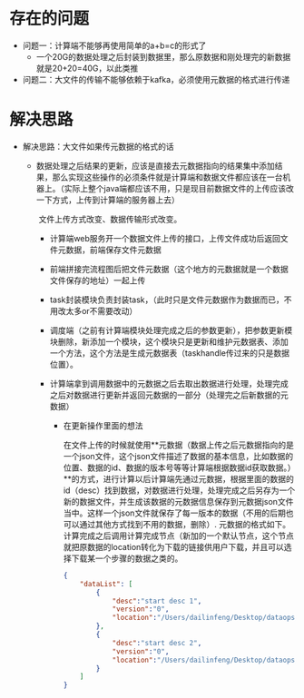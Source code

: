 # 存在的问题

+ 问题一：计算端不能够再使用简单的a+b=c的形式了
  + 一个20G的数据处理之后封装到数据里，那么原数据和刚处理完的新数据就是20+20=40G，以此类推
+ 问题二：大文件的传输不能够依赖于kafka，必须使用元数据的格式进行传递

# 解决思路

+ 解决思路：大文件如果传元数据的格式的话	

  + 数据处理之后结果的更新，应该是直接去元数据指向的结果集中添加结果，那么实现这些操作的必须条件就是计算端和数据文件都应该在一台机器上。（实际上整个java端都应该不用，只是现目前数据文件的上传应该改一下方式，上传到计算端的服务器上去）

    ​      文件上传方式改变、数据传输形式改变。

    + 计算端web服务开一个数据文件上传的接口，上传文件成功后返回文件元数据，前端保存文件元数据

    + 前端拼接完流程图后把文件元数据（这个地方的元数据就是一个数据文件保存的地址）一起上传

    + task封装模块负责封装task，（此时只是文件元数据作为数据而已，不用改太多or不需要改动）

    + 调度端（之前有计算端模块处理完成之后的参数更新），把参数更新模块删除，新添加一个模块，这个模块只是更新和维护元数据表、添加一个方法，这个方法是生成元数据表（taskhandle传过来的只是数据位置）。

    + 计算端拿到调用数据中的元数据之后去取出数据进行处理，处理完成之后对数据进行更新并返回元数据的一部分（处理完之后新数据的元数据）

      + 在更新操作里面的想法

        在文件上传的时候就使用**元数据（数据上传之后元数据指向的是一个json文件，这个json文件描述了数据的基本信息，比如数据的位置、数据的id、数据的版本号等等计算端根据数据id获取数据。）**的方式，进行计算以后计算端先通过元数据，根据里面的数据的id（desc）找到数据，对数据进行处理，处理完成之后另存为一个新的数据文件，并生成该数据的元数据信息保存到元数据json文件当中。这样一个json文件就保存了每一版本的数据（不用的后期也可以通过其他方式找到不用的数据，删除）. 元数据的格式如下。计算完成之后调用计算完成节点（新加的一个默认节点，这个节点就把原数据的location转化为下载的链接供用户下载，并且可以选择下载某一个步骤的数据之类的。

        ```json
        {
            "dataList": [
                {
                    "desc":"start desc 1",
                    "version":"0",
                    "location":"/Users/dailinfeng/Desktop/dataops/data/fe0d8598-add8-41da-9624-a04a77afb98a.csv"
                },
                {
                    "desc":"start desc 2",
                    "version":"0",
                    "location":"/Users/dailinfeng/Desktop/dataops/data/fe0d8598-add8-41da-9624-a04a77afb98a.csv"
                }
            ]
        }
        ```

        

        



